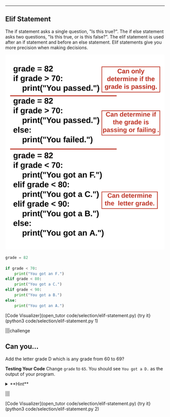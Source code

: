 ----------

## Elif Statement

The if statement asks a single question, "Is this true?". The if else statement asks two questions, "Is this true, or is this false?". The elif statement is used after an if statement and before an else statement. Elif statements give you more precision when making decisions.

![elif Statement](.guides/images/if-vs-else-vs-elif.png)

```python
grade = 82

if grade < 70:
    print("You got an F.")
elif grade < 80:
    print("You got a C.")
elif grade < 90:
    print("You got a B.")
else:
    print("You got an A.")
```

[Code Visualizer](open_tutor code/selection/elif-statement.py)
{try it}(python3 code/selection/elif-statement.py 1)

|||challenge
## Can you...
Add the letter grade D which is any grade from 60 to 69?

**Testing Your Code**
Change `grade` to `65`. You should see `You got a D.` as the output of your program.
<details><summary>**Hint**</summary>You need to change the if statement and add another elif statement.</details>

|||

[Code Visualizer](open_tutor code/selection/elif-statement.py)
{try it}(python3 code/selection/elif-statement.py 2)

